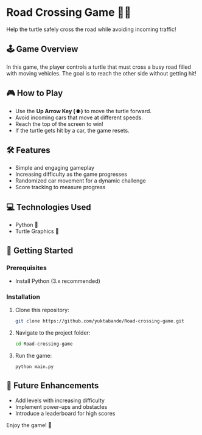# Road Crossing Game 🐢🚗

Help the turtle safely cross the road while avoiding incoming traffic!

## 🕹️ Game Overview
In this game, the player controls a turtle that must cross a busy road filled with moving vehicles. The goal is to reach the other side without getting hit!

## 🎮 How to Play
- Use the **Up Arrow Key (⬆️)** to move the turtle forward.
- Avoid incoming cars that move at different speeds.
- Reach the top of the screen to win!
- If the turtle gets hit by a car, the game resets.

## 🛠️ Features
- Simple and engaging gameplay
- Increasing difficulty as the game progresses
- Randomized car movement for a dynamic challenge
- Score tracking to measure progress

## 💻 Technologies Used
- Python 🐍
- Turtle Graphics 🎨

## 🚀 Getting Started
### Prerequisites
- Install Python (3.x recommended)

### Installation
1. Clone this repository:
   ```sh
   git clone https://github.com/yuktabande/Road-crossing-game.git
   ```
2. Navigate to the project folder:
   ```sh
   cd Road-crossing-game
   ```
3. Run the game:
   ```sh
   python main.py
   ```

## 📌 Future Enhancements
- Add levels with increasing difficulty
- Implement power-ups and obstacles
- Introduce a leaderboard for high scores


Enjoy the game! 🎉

